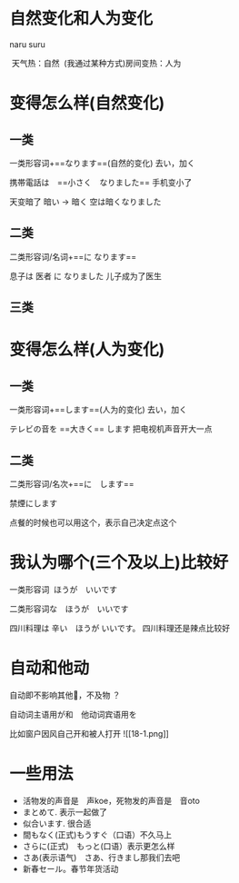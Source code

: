 # 自然变化和人为变化
naru suru

 天气热：自然
 (我通过某种方式)房间变热：人为

# 变得怎么样(自然变化)
## 一类
一类形容词+==なります==(自然的变化)
去い，加く

携帯電話は　==小さく　なりました==
手机变小了

天变暗了
暗い -> 暗く
空は暗くなりました

## 二类
二类形容词/名词+==に なります==

息子は 医者  に  なりました
儿子成为了医生

## 三类
# 变得怎么样(人为变化)

## 一类
一类形容词+==します==(人为的变化)
去い，加く

テレビの音を  ==大きく== します
把电视机声音开大一点

## 二类
二类形容词/名次+==に　します==

禁煙にします

点餐的时候也可以用这个，表示自己决定点这个



# 我认为哪个(三个及以上)比较好

一类形容词  ほうが　いいです

二类形容词な　ほうが　いいです

四川料理は 辛い　ほうが  いいです。
四川料理还是辣点比较好


# 自动和他动
自动即不影响其他🍜，不及物
？

自动词主语用が和　他动词宾语用を

比如窗户因风自己开和被人打开
![[18-1.png]]

# 一些用法
- 活物发的声音是　声koe，死物发的声音是　音oto
- まとめて. 表示一起做了
- 似合います.  很合适
- 間もなく(正式)もうすぐ（口语）不久马上
- さらに(正式)　もっと(口语）表示更怎么样
- さあ(表示语气)　さあ、行きまし那我们去吧
- 新春セール。春节年货活动